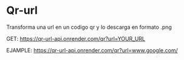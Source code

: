 # Qr-url
Transforma una url en un codigo qr y lo descarga en formato .png

GET:
https://qr-url-api.onrender.com/qr?url=YOUR_URL

EJAMPLE:
https://qr-url-api.onrender.com/qr?url=www.google.com/
